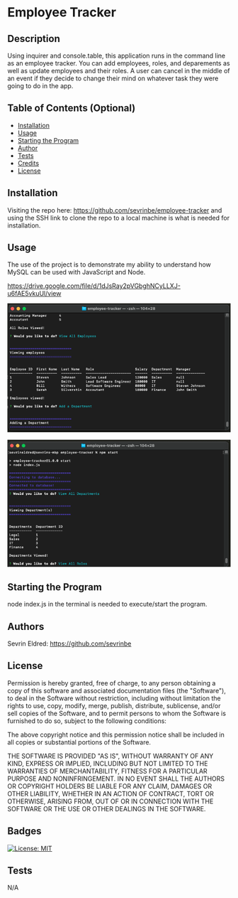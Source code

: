
  # Employee Tracker

  ## Description
  
  Using inquirer and console.table, this application runs in the command line as an employee tracker. You can add employees, roles, and deparements as well as update employees and their roles. A user can cancel in the middle of an event if they decide to change their mind on whatever task they were going to do in the app.
  
  ## Table of Contents (Optional)
    
  - [Installation](#installation)
  - [Usage](#usage)
  - [Starting the Program](#starting-the-program)
  - [Author](#authors)
  - [Tests](#tests)
  - [Credits](#credits)
  - [License](#license)
  
  ## Installation
  
  Visiting the repo here: https://github.com/sevrinbe/employee-tracker and using the SSH link to clone the repo to a local machine is what is needed for installation.

  ## Usage
  
  The use of the project is to demonstrate my ability to understand how MySQL can be used with JavaScript and Node. 

https://drive.google.com/file/d/1dJsRay2pVGbghNCyLLXJ-u6fAE5vkuUl/view


  ![image](./assets/screenshots/screenshot.png)
  
  ![image](./assets/screenshots/screenshot2.png)


  ## Starting the Program

  node index.js in the terminal is needed to execute/start the program.

  ## Authors
  
  Sevrin Eldred: https://github.com/sevrinbe
    
  ## License
  
  Permission is hereby granted, free of charge, to any person obtaining a copy of this software and associated documentation files (the "Software"), to     deal in the Software without restriction, including without limitation the rights to use, copy, modify, merge, publish, distribute, sublicense, and/or   sell copies of the Software, and to permit persons to whom the Software is furnished to do so, subject to the following conditions:
      
  The above copyright notice and this permission notice shall be included in all copies or substantial portions of the Software.
      
  THE SOFTWARE IS PROVIDED "AS IS", WITHOUT WARRANTY OF ANY KIND, EXPRESS OR IMPLIED, INCLUDING BUT NOT LIMITED TO THE WARRANTIES OF MERCHANTABILITY,       FITNESS FOR A PARTICULAR PURPOSE AND NONINFRINGEMENT. IN NO EVENT SHALL THE AUTHORS OR COPYRIGHT HOLDERS BE LIABLE FOR ANY CLAIM, DAMAGES OR OTHER       LIABILITY, WHETHER IN AN ACTION OF CONTRACT, TORT OR OTHERWISE, ARISING FROM, OUT OF OR IN CONNECTION WITH THE SOFTWARE OR THE USE OR OTHER DEALINGS     IN THE SOFTWARE.
    
  ## Badges
  
  [![License: MIT](https://img.shields.io/badge/License-MIT-yellow.svg)](https://opensource.org/licenses/MIT)
 
  ## Tests

  N/A
